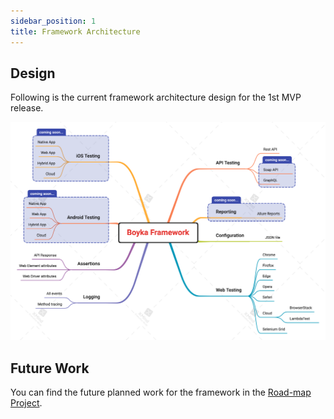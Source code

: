 ```yaml
---
sidebar_position: 1
title: Framework Architecture
---
```


## Design

Following is the current framework architecture design for the 1st MVP release.

![Boyka Framework](/img/docs/framework-docs/Boyka-Framework.png)

## Future Work

You can find the future planned work for the framework in the [Road-map Project](https://github.com/WasiqBhamla/boyka-framework/projects/2).
